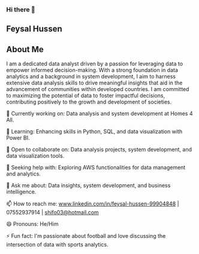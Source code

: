 ### Hi there 👋

## Feysal Hussen
## About Me 
I am a dedicated data analyst driven by a passion for leveraging data to empower informed decision-making. With a strong foundation in data analytics and a background in system development, I aim to harness extensive data analysis skills to drive meaningful insights that aid in the advancement of communities within developed countries. I am committed to maximizing the potential of data to foster impactful decisions, contributing positively to the growth and development of societies.

🔭 Currently working on: Data analysis and system development at Homes 4 All.

🌱 Learning: Enhancing skills in Python, SQL, and data visualization with Power BI.

👯 Open to collaborate on: Data analysis projects, system development, and data visualization tools.

🤔 Seeking help with: Exploring AWS functionalities for data management and analytics.

💬 Ask me about: Data insights, system development, and business intelligence.

📫 How to reach me: www.linkedin.com/in/feysal-hussen-99904848 | 07552937914 | shifo03@hotmail.com

😄 Pronouns: He/Him

⚡ Fun fact: I'm passionate about football and love discussing the intersection of data with sports analytics.

<!-- References available upon request -->
